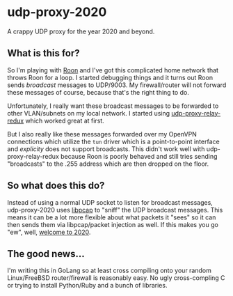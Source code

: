 # udp-proxy-2020

A crappy UDP proxy for the year 2020 and beyond.

## What is this for?

So I'm playing with [Roon](https://roonlabs.com) and I've got this complicated
home network that throws Roon for a loop.  I started debugging things and it
turns out Roon sends _broadcast_ messages to UDP/9003.  My firewall/router will
not forward these messages of course, because that's the right thing to do.

Unfortunately, I really want these broadcast messages to be forwarded to other
VLAN/subnets on my local network.  I started using 
[udp-proxy-relay-redux](https://github.com/udp-redux/udp-broadcast-relay-redux)
which worked great at first.

But I also really like these messages forwarded over my OpenVPN connections 
which utilize the `tun` driver which is a point-to-point interface and 
_explicity_ does not support broadcasts.  This didn't work well with 
udp-proxy-relay-redux because Roon is poorly behaved and still tries sending
"broadcasts" to the .255 address which are then dropped on the floor.

## So what does this do?

Instead of using a normal UDP socket to listen for broadcast messages, udp-proxy-2020 
uses [libpcap](https://github.com/the-tcpdump-group/libpcap) to "sniff" the UDP 
broadcast messages.  This means it can be a lot more flexible about what packets
it "sees" so it can then sends them via libpcap/packet injection as well.  If this makes
you go "ew", well, [welcome to 2020](https://google.com/search?q=why+is+2020+the+worst).

## The good news...

I'm writing this in GoLang so at least cross compiling onto your random Linux/FreeBSD
router/firewall is reasonably easy.  No ugly cross-compling C or trying to install
Python/Ruby and a bunch of libraries.
